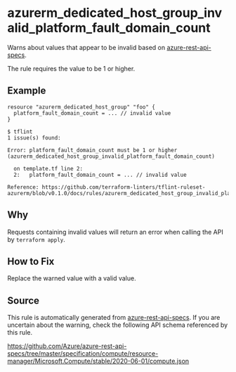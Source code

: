 <!--- This file generated by `tools/apispec-rule-gen/main.go`. DO NOT EDIT --->

# azurerm_dedicated_host_group_invalid_platform_fault_domain_count

Warns about values that appear to be invalid based on [azure-rest-api-specs](https://github.com/Azure/azure-rest-api-specs).

The rule requires the value to be 1 or higher.

## Example

```hcl
resource "azurerm_dedicated_host_group" "foo" {
  platform_fault_domain_count = ... // invalid value
}
```

```
$ tflint
1 issue(s) found:

Error: platform_fault_domain_count must be 1 or higher (azurerm_dedicated_host_group_invalid_platform_fault_domain_count)

  on template.tf line 2:
  2:   platform_fault_domain_count = ... // invalid value

Reference: https://github.com/terraform-linters/tflint-ruleset-azurerm/blob/v0.1.0/docs/rules/azurerm_dedicated_host_group_invalid_platform_fault_domain_count.md

```

## Why

Requests containing invalid values will return an error when calling the API by `terraform apply`.

## How to Fix

Replace the warned value with a valid value.

## Source

This rule is automatically generated from [azure-rest-api-specs](https://github.com/Azure/azure-rest-api-specs). If you are uncertain about the warning, check the following API schema referenced by this rule.

https://github.com/Azure/azure-rest-api-specs/tree/master/specification/compute/resource-manager/Microsoft.Compute/stable/2020-06-01/compute.json
